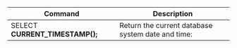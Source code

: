 | Command    | Description |
| ----------- | ----------- |
| SELECT  <b>CURRENT_TIMESTAMP(); | Return the current database system date and time: |
